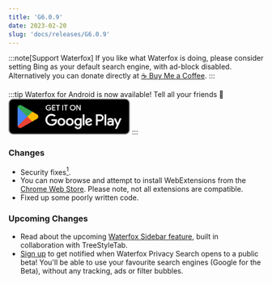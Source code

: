 ```yaml
---
title: 'G6.0.9'
date: 2023-02-20
slug: 'docs/releases/G6.0.9'
---
```


:::note[Support Waterfox]
If you like what Waterfox is doing, please consider setting Bing as your default search engine, with ad-block disabled.
Alternatively you can donate directly at [☕️ Buy Me a Coffee](https://www.buymeacoffee.com/waterfox).
:::

:::tip
Waterfox for Android is now available! Tell all your friends 📣
[![Get it on Google Play](../../../../assets/google-play-badge.png)](https://play.google.com/store/apps/details?id=net.waterfox.android.release)
:::

### Changes

- Security fixes[<sup>1</sup>](https://www.mozilla.org/en-US/security/advisories/mfsa2024-06/).
- You can now browse and attempt to install WebExtensions from the [Chrome Web Store](https://chromewebstore.google.com). Please note, not all extensions are compatible.
- Fixed up some poorly written code.

### Upcoming Changes

- Read about the upcoming [Waterfox Sidebar feature](https://www.waterfox.net/blog/waterfox-x-treestyletab/), built in collaboration with TreeStyleTab.
- [Sign up](https://browserworks.typeform.com/to/E1KEJaKj) to get notified when Waterfox Privacy Search opens to a public beta! You'll be able to use your favourite search engines (Google for the Beta), without any tracking, ads or filter bubbles.